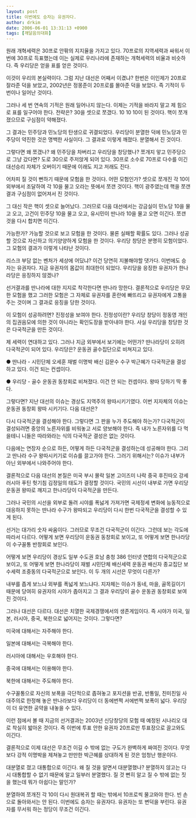 ```yaml
---
layout: post
title: 이번에도 승자는 유권자다.
author: drkim
date: 2006-06-01 13:31:13 +0900
tags: [깨달음의대화]
---
```

원래 개혁세력은 30프로 안팎의 지지율을 가지고 있다. 70프로의 지역세력과 싸워서 이번에 30프로 득표했는데 이는 실제로 우리나라에 존재하는 개혁세력의 비율과 비슷하다. 즉 우리당은 얻을 표를 얻은 것이다. 
  

  
이것이 우리의 본실력이다. 그럼 지난 대선은 어째서 이겼냐? 한번은 이인제가 20프로 잘라준 덕을 보았고, 2002년은 정몽준이 20프로를 몰아준 덕을 보았다. 즉 기적이 두 번이나 일어난 것이다. 
  

  
그러나 세 번 연속의 기적은 원래 일어나지 않는다. 이제는 기적을 바라지 말고 제 힘으로 표를 일구어야 한다. 전략은? 30을 셋으로 쪼갰다. 10 10 10이 된 것이다. 핵이 쪼개졌으므로 구심점이 약해졌다. 
  

  
그 결과는 민주당과 민노당의 탄생으로 귀결되었다. 우리당이 분열한 덕에 민노당과 민주당이 약진한 것은 명백한 사실이다. 그 결과로 이렇게 깨졌다. 분열해서 진 것이다. 
  

  
그렇다면 왜 쪼갰나? 왜 민주당을 차버리고 우리당을 창당했나? 쪼개지 앟고 민주당으로 그냥 갔다면? 도로 30으로 주저앉게 되어 있다. 30프로 소수로 70프로 다수를 이긴 대선승리 자체가 오버이기 때문에 이래도 지고 저래도 진다. 
  

  
어차피 질 것이 뻔하기 때문에 모험을 한 것이다. 어떤 모험인가? 셋으로 쪼개진 각 10이 외부에서 조달하여 각 10을 물고 오라는 뜻에서 쪼갠 것이다. 핵이 광주였는데 핵을 쪼갠 결과 구심점이 없어져서 진 것이다. 
  

  
그 대신 작은 핵이 셋으로 늘어났다. 그러므로 다음 대선에서는 강금실이 민노당 10을 물고 오고, 고건이 민주당 10을 물고 오고, 유시민이 딴나라 10을 물고 오면 이긴다. 쪼갠 것을 다시 합치면 이긴다.
  

  
가능한가? 가능할 것으로 보고 모험을 한 것이다. 물론 실패할 확률도 있다. 그러나 성공할 것으로 자신하고 의기양양하게 모험을 한 것이다. 우리당 창당은 분명히 모험이었다. 그 모험의 결과가 이렇게 나타난 것이다. 
  

  
리스크 부담 없는 벤처가 세상에 어딨냐? 이건 당연히 지불해야할 댓가다. 이번에도 승자는 유권자다. 지금 유권자의 몸값이 최대한이 되었다. 우리당을 응징한 유권자가 한나라당은 응징하지 않겠나?
  

  
선거결과를 딴나라에 대한 지지로 착각한다면 딴나라 망한다. 결론적으로 우리당은 무모한 모험을 했고 그러한 모험은 그 자체로 유권자를 혼란에 빠뜨리고 유권자에게 고통을 주는 것이며 그 결과로 응징을 당한 것이다. 
  

  
이 모험이 성공하려면? 진정성을 보여야 한다. 진정성이란? 우리당 창당이 정동영 개인의 집권음모에 의한 것이 아니라는 확인도장을 받아내야 한다. 사실 우리당을 창당한 것은 다국적군을 만든 것이다.
  

  
제 세력이 연대하고 있다. 그러나 지금 외부에서 보기에는 어떤가? 딴나라당이 오히려 다국적군이 되어 있다. 우리당은? 운동권 골수집단으로 비쳐지고 있다.
  

  
● 딴나라 - 시민단체 오세훈 재벌 이명박 배신 김문수 수구 박근혜가 다국적군을 결성하고 있다. 이건 되는 컨셉이다. 
  

  
● 우리당 - 골수 운동권 동창회로 비쳐졌다. 이건 안 되는 컨셉이다. 왕따 당하기 딱 좋다. 
  

  
그렇다면? 지난 대선의 이슈는 경상도 지역주의 왕따시키기였다. 이번 지자체의 이슈는 운동권 동창회 왕따 시키기다. 다음 대선은?
  

  
다시 다국적군을 결성해야 한다. 그렇다면 그 판을 누가 주도해야 하는가? 다국적군이 결성되려면 중앙의 노른자위를 비워놓고 서로 양보해야 한다. 즉 내가 노른자위를 다 먹을테니 니들은 따라와라는 식의 다국적군 결성은 없는 것이다.
  

  
다음에는 연장자 순으로 하든, 어떻게 하든 다국적군을 결성하는데 성공해야 한다. 그리고 딴나라 수구 왕따시키기로 이슈를 끌고가야 한다. 그러기 위해서는? 이슈가 내부가 아닌 외부에서 나와주어야 한다. 
  

  
결론적으로 다음 대선의 본질은 미국 부시 몰락 일본 고이즈미 나락 중국 후진따오 강세 러시아 푸틴 헛기침 김정일의 태도가 결정할 것이다. 국민의 시선이 내부로 가면 우리당 운동권 왕따로 깨지고 한나라당이 다국적군을 만든다. 
  

  
그러나 국민의 시선을 외부로 돌려 시야를 폭넗게 가져가면 국제정세 변화에 능동적으로 대응하지 못하는 딴나라 수구가 왕따되고 우리당이 다시 한번 다국적군을 결성할 수 있게 된다. 
  

  
선거는 대가리 숫자 싸움이다. 그러므로 무조건 다국적군이 이긴다. 그런데 보는 각도에 따라서 다르다. 어떻게 보면 우리당이 운동권 동창회로 보이고, 또 어떻게 보면 한나라당이 수구꼴통 반창회로 보인다. 
  

  
어떻게 보면 우리당이 경상도 일부 수도권 호남 충청 386 인터넷 연합의 다국적군으로 보이고, 또 어떻게 보면 한나라당이 재벌 시민단체 배신세력 운동권 배신자 종교집단 보수세력 조중동의 다국적군으로 보인다. 이 두 개의 시선은 무엇이 다른가?
  

  
내부를 좁게 보느냐 외부를 폭넓게 보느냐다. 지자체는 이슈가 동네, 마을, 골목길이기 때문에 당여히 유권자의 시야가 좁아지고 그 결과 우리당이 골수 운동권 동창회로 보여진 것이다. 
  

  
그러나 대선은 다르다. 대선은 치열한 국제경쟁에서의 생존게임이다. 즉 시야가 미국, 일본, 러시아, 중국, 북한으로 넓어지는 것이다. 그렇다면?
  

  
미국에 대해서는 자주해야 한다.
  
일본에 대해서는 극복해야 한다.
  
러시아에 대해서는 우호해야 한다.
  
중국에 대해서는 이용해야 한다. 
  
북한에 대해서는 주도해야 한다. 
  

  
수구꼴통으로 자신의 보폭을 극단적으로 좁혀놓고 포지션을 반공, 반통일, 친미친일 사대주의로 한정해 놓은 딴나라보다 우리당이 더 동에번쩍 서에번쩍 보폭이 넓다. 우리당이 더 유연한 공약을 내놓을 수 있다. 
  

  
이런 점에서 볼 때 지금의 선거결과는 2003년 신당창당의 모험 때 예정된 시나리오 대로 착실히 밟아온 것이다. 즉 이번에 투표 안한 유권자 20프로만 투표장으로 끌고와도 이긴다. 
  

  
결론적으로 이제 대선은 무조건 이길 수 밖에 없는 구도가 완벽하게 짜여진 것이다. 무엇보다 강적 이명박을 제쳐놓고 만만한 박근혜를 상대하게 된 것은 엄청난 행운이다. 
  

  
대분열로 졌고 대통합으로 이긴다. 왜 질 것을 알면서 대분열했나? 분열하지 않고는 다시 대통합할 수 없기 때문에 알고 일부러 분열했다. 질 것 뻔히 알고 질 수 밖에 없는 짓을 했는데 뭐가 아쉽다는 말인가?
  

  
분열하여 쪼개진 각 10이 다시 원대복귀 할 때는 밖에서 10프로씩 물고와야 한다. 빈 손으로 돌아와서는 안 된다. 이번에도 승자는 유권자다. 유권자는 또 변덕을 부린다. 유권자를 무서워 하는 정당이 무조건 이긴다.